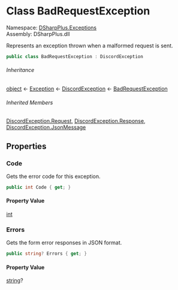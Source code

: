 # Class BadRequestException

Namespace: [DSharpPlus.Exceptions](DSharpPlus.Exceptions.md)  
Assembly: DSharpPlus.dll

Represents an exception thrown when a malformed request is sent.

```csharp
public class BadRequestException : DiscordException
```

###### Inheritance

[object](https://learn.microsoft.com/dotnet/api/system.object) ← 
[Exception](https://learn.microsoft.com/dotnet/api/system.exception) ← 
[DiscordException](DSharpPlus.Exceptions.DiscordException.md) ← 
[BadRequestException](DSharpPlus.Exceptions.BadRequestException.md)

###### Inherited Members

[DiscordException.Request](DSharpPlus.Exceptions.DiscordException.md\#DSharpPlus\_Exceptions\_DiscordException\_Request), 
[DiscordException.Response](DSharpPlus.Exceptions.DiscordException.md\#DSharpPlus\_Exceptions\_DiscordException\_Response), 
[DiscordException.JsonMessage](DSharpPlus.Exceptions.DiscordException.md\#DSharpPlus\_Exceptions\_DiscordException\_JsonMessage)

## Properties

### <a id="DSharpPlus_Exceptions_BadRequestException_Code"></a>Code

Gets the error code for this exception.

```csharp
public int Code { get; }
```

#### Property Value

[int](https://learn.microsoft.com/dotnet/api/system.int32)

### <a id="DSharpPlus_Exceptions_BadRequestException_Errors"></a>Errors

Gets the form error responses in JSON format.

```csharp
public string? Errors { get; }
```

#### Property Value

[string](https://learn.microsoft.com/dotnet/api/system.string)?

